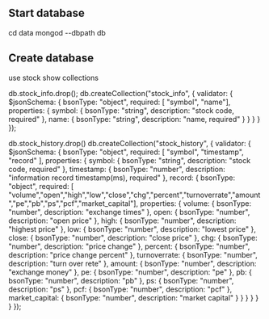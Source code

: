 ## Start database

cd data
mongod --dbpath db

## Create database
use stock
show collections

db.stock_info.drop();
db.createCollection("stock_info", {
   validator: {
      $jsonSchema: {
         bsonType: "object",
         required: [ "symbol", "name"],
         properties: {
            symbol: {
               bsonType: "string",
               description: "stock code, required"
            },
            name: {
               bsonType: "string",
               description: "name, required"
            }
          }
      }
   }
});

db.stock_history.drop()
db.createCollection("stock_history", {
   validator: {
      $jsonSchema: {
         bsonType: "object",
         required: [ "symbol", "timestamp", "record" ],
         properties: {
            symbol: {
               bsonType: "string",
               description: "stock code, required"
            },
            timestamp: {
               bsonType: "number",
               description: "information record timestamp(ms), required"
            },
            record: {
               bsonType: "object",
               required: [ "volume","open","high","low","close","chg","percent","turnoverrate","amount","pe","pb","ps","pcf","market_capital"],
               properties: {
                  volume: {
                     bsonType: "number",
                     description: "exchange times"
                  },
                  open: {
                     bsonType: "number",
                     description: "open price"
                  },
                  high: {
                     bsonType: "number",
                     description: "highest price"
                  },
                  low: {
                     bsonType: "number",
                     description: "lowest price"
                  },
                  close: {
                     bsonType: "number",
                     description: "close price"
                  },
                  chg: {
                     bsonType: "number",
                     description: "price change"
                  },
                  percent: {
                     bsonType: "number",
                     description: "price change percent"
                  },
                  turnoverrate: {
                     bsonType: "number",
                     description: "turn over rete"
                  },
                  amount: {
                     bsonType: "number",
                     description: "exchange money"
                  },
                  pe: {
                     bsonType: "number",
                     description: "pe"
                  },
                  pb: {
                     bsonType: "number",
                     description: "pb"
                  },
                  ps: {
                     bsonType: "number",
                     description: "ps"
                  },
                  pcf: {
                     bsonType: "number",
                     description: "pcf"
                  },
                  market_capital: {
                     bsonType: "number",
                     description: "market capital"
                  }
               }
            }
         }
      }
   }
});

